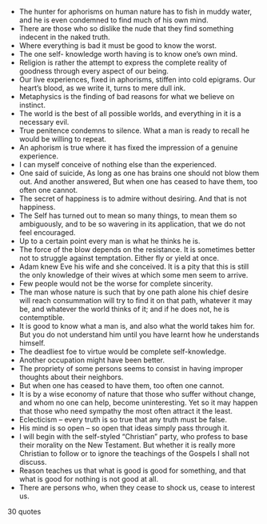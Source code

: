  - The hunter for aphorisms on human nature has to fish in muddy water, and he is even condemned to find much of his own mind.
 - There are those who so dislike the nude that they find something indecent in the naked truth.
 - Where everything is bad it must be good to know the worst.
 - The one self- knowledge worth having is to know one’s own mind.
 - Religion is rather the attempt to express the complete reality of goodness through every aspect of our being.
 - Our live experiences, fixed in aphorisms, stiffen into cold epigrams. Our heart’s blood, as we write it, turns to mere dull ink.
 - Metaphysics is the finding of bad reasons for what we believe on instinct.
 - The world is the best of all possible worlds, and everything in it is a necessary evil.
 - True penitence condemns to silence. What a man is ready to recall he would be willing to repeat.
 - An aphorism is true where it has fixed the impression of a genuine experience.
 - I can myself conceive of nothing else than the experienced.
 - One said of suicide, As long as one has brains one should not blow them out. And another answered, But when one has ceased to have them, too often one cannot.
 - The secret of happiness is to admire without desiring. And that is not happiness.
 - The Self has turned out to mean so many things, to mean them so ambiguously, and to be so wavering in its application, that we do not feel encouraged.
 - Up to a certain point every man is what he thinks he is.
 - The force of the blow depends on the resistance. It is sometimes better not to struggle against temptation. Either fly or yield at once.
 - Adam knew Eve his wife and she conceived. It is a pity that this is still the only knowledge of their wives at which some men seem to arrive.
 - Few people would not be the worse for complete sincerity.
 - The man whose nature is such that by one path alone his chief desire will reach consummation will try to find it on that path, whatever it may be, and whatever the world thinks of it; and if he does not, he is contemptible.
 - It is good to know what a man is, and also what the world takes him for. But you do not understand him until you have learnt how he understands himself.
 - The deadliest foe to virtue would be complete self-knowledge.
 - Another occupation might have been better.
 - The propriety of some persons seems to consist in having improper thoughts about their neighbors.
 - But when one has ceased to have them, too often one cannot.
 - It is by a wise economy of nature that those who suffer without change, and whom no one can help, become uninteresting. Yet so it may happen that those who need sympathy the most often attract it the least.
 - Eclecticism – every truth is so true that any truth must be false.
 - His mind is so open – so open that ideas simply pass through it.
 - I will begin with the self-styled “Christian” party, who profess to base their morality on the New Testament. But whether it is really more Christian to follow or to ignore the teachings of the Gospels I shall not discuss.
 - Reason teaches us that what is good is good for something, and that what is good for nothing is not good at all.
 - There are persons who, when they cease to shock us, cease to interest us.

30 quotes